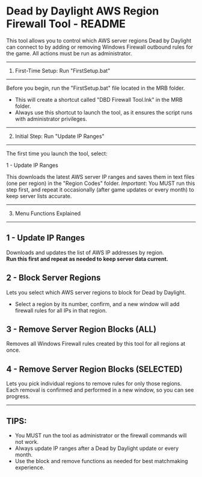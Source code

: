 Dead by Daylight AWS Region Firewall Tool - README
=================================================

This tool allows you to control which AWS server regions Dead by Daylight can connect to by adding or removing Windows Firewall outbound rules for the game. All actions must be run as administrator.

-------------------------------------------------
1. First-Time Setup: Run "FirstSetup.bat"
-------------------------------------------------
Before you begin, run the "FirstSetup.bat" file located in the MRB folder.
- This will create a shortcut called "DBD Firewall Tool.lnk" in the MRB folder.
- Always use this shortcut to launch the tool, as it ensures the script runs with administrator privileges.

-------------------------------------------------
2. Initial Step: Run "Update IP Ranges"
-------------------------------------------------
The first time you launch the tool, select:

  1 - Update IP Ranges

This downloads the latest AWS server IP ranges and saves them in text files (one per region) in the "Region Codes" folder.
*Important*: You MUST run this step first, and repeat it occasionally (after game updates or every month) to keep server lists accurate.

-------------------------------------------------
3. Menu Functions Explained
-------------------------------------------------

1 - Update IP Ranges
--------------------
Downloads and updates the list of AWS IP addresses by region.  
**Run this first and repeat as needed to keep server data current.**

2 - Block Server Regions
------------------------
Lets you select which AWS server regions to block for Dead by Daylight.  
- Select a region by its number, confirm, and a new window will add firewall rules for all IPs in that region.

3 - Remove Server Region Blocks (ALL)
-------------------------------------
Removes all Windows Firewall rules created by this tool for all regions at once.

4 - Remove Server Region Blocks (SELECTED)
------------------------------------------
Lets you pick individual regions to remove rules for only those regions.    
Each removal is confirmed and performed in a new window, so you can see progress.

-------------------------------------------------
TIPS:
-------------------------------------------------
- You MUST run the tool as administrator or the firewall commands will not work.
- Always update IP ranges after a Dead by Daylight update or every month.
- Use the block and remove functions as needed for best matchmaking experience.
